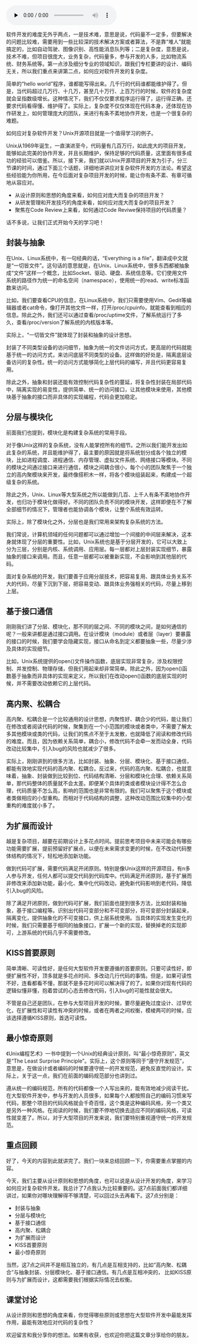 <audio id="audio" title="78 | 开源实战二（上）：从Unix开源开发学习应对大型复杂项目开发" controls="" preload="none"><source id="mp3" src="https://static001.geekbang.org/resource/audio/d5/08/d5ec78044cc2a9bf12ed7b3eaaf21f08.mp3"></audio>

软件开发的难度无外乎两点，一是技术难，意思是说，代码量不一定多，但要解决的问题比较难，需要用到一些比较深的技术解决方案或者算法，不是靠“堆人”就能搞定的，比如自动驾驶、图像识别、高性能消息队列等；二是复杂度，意思是说，技术不难，但项目很庞大，业务复杂，代码量多，参与开发的人多，比如物流系统、财务系统等。第一点涉及细分专业的领域知识，跟我们专栏要讲的设计、编码无关，所以我们重点来讲第二点，如何应对软件开发的复杂度。

简单的“hello world”程序，谁都能写得出来。几千行的代码谁都能维护得了。但是，当代码超过几万行、十几万，甚至几十万行、上百万行的时候，软件的复杂度就会呈指数级增长。这种情况下，我们不仅仅要求程序运行得了，运行得正确，还要求代码看得懂、维护得了。实际上，复杂度不仅仅体现在代码本身，还体现在协作研发上，如何管理庞大的团队，来进行有条不紊地协作开发，也是一个很复杂的难题。

如何应对复杂软件开发？Unix开源项目就是一个值得学习的例子。

Unix从1969年诞生，一直演进至今，代码量有几百万行，如此庞大的项目开发，能够如此完美的协作开发，并且长期维护，保持足够的代码质量，这里面有很多成功的经验可以借鉴。所以，接下来，我们就以Unix开源项目的开发为引子，分三节课的时间，通过下面三个话题，详细地讲讲应对复杂软件开发的方法论。希望这些经验能为你所用，在今后面对复杂项目开发的时候，能让你有条不紊、有章可循地从容应对。

- 从设计原则和思想的角度来看，如何应对庞大而复杂的项目开发？
- 从研发管理和开发技巧的角度来看，如何应对庞大而复杂的项目开发？
- 聚焦在Code Review上来看，如何通过Code Reviwe保持项目的代码质量？

话不多说，让我们正式开始今天的学习吧！

## 封装与抽象

在Unix、Linux系统中，有一句经典的话，“Everything is a file”，翻译成中文就是“一切皆文件”。这句话的意思就是，在Unix、Linux系统中，很多东西都被抽象成“文件”这样一个概念，比如Socket、驱动、硬盘、系统信息等。它们使用文件系统的路径作为统一的命名空间（namespace），使用统一的read、write标准函数来访问。

比如，我们要查看CPU的信息，在Linux系统中，我们只需要使用Vim、Gedit等编辑器或者cat命令，像打开其他文件一样，打开/proc/cpuinfo，就能查看到相应的信息。除此之外，我们还可以通过查看/proc/uptime文件，了解系统运行了多久，查看/proc/version了解系统的内核版本等。

实际上，“一切皆文件”就体现了封装和抽象的设计思想。

封装了不同类型设备的访问细节，抽象为统一的文件访问方式，更高层的代码就能基于统一的访问方式，来访问底层不同类型的设备。这样做的好处是，隔离底层设备访问的复杂性。统一的访问方式能够简化上层代码的编写，并且代码更容易复用。

除此之外，抽象和封装还能有效控制代码复杂性的蔓延，将复杂性封装在局部代码中，隔离实现的易变性，提供简单、统一的访问接口，让其他模块来使用，其他模块基于抽象的接口而非具体的实现编程，代码会更加稳定。

## 分层与模块化

前面我们也提到，模块化是构建复杂系统的常用手段。

对于像Unix这样的复杂系统，没有人能掌控所有的细节。之所以我们能开发出如此复杂的系统，并且能维护得了，最主要的原因就是将系统划分成各个独立的模块，比如进程调度、进程通信、内存管理、虚拟文件系统、网络接口等模块。不同的模块之间通过接口来进行通信，模块之间耦合很小，每个小的团队聚焦于一个独立的高内聚模块来开发，最终像搭积木一样，将各个模块组装起来，构建成一个超级复杂的系统。

除此之外，Unix、Linux等大型系统之所以能做到几百、上千人有条不紊地协作开发，也归功于模块化做得好。不同的团队负责不同的模块开发，这样即便在不了解全部细节的情况下，管理者也能协调各个模块，让整个系统有效运转。

实际上，除了模块化之外，分层也是我们常用来架构复杂系统的方法。

我们常说，计算机领域的任何问题都可以通过增加一个间接的中间层来解决，这本身就体现了分层的重要性。比如，Unix系统也是基于分层开发的，它可以大致上分为三层，分别是内核、系统调用、应用层。每一层都对上层封装实现细节，暴露抽象的接口来调用。而且，任意一层都可以被重新实现，不会影响到其他层的代码。

面对复杂系统的开发，我们要善于应用分层技术，把容易复用、跟具体业务关系不大的代码，尽量下沉到下层，把容易变动、跟具体业务强相关的代码，尽量上移到上层。

## 基于接口通信

刚刚我们讲了分层、模块化，那不同的层之间、不同的模块之间，是如何通信的呢？一般来讲都是通过接口调用。在设计模块（module）或者层（layer）要暴露的接口的时候，我们要学会隐藏实现，接口从命名到定义都要抽象一些，尽量少涉及具体的实现细节。

比如，Unix系统提供的open()文件操作函数，底层实现非常复杂，涉及权限控制、并发控制、物理存储，但我们用起来却非常简单。除此之外，因为open()函数基于抽象而非具体的实现来定义，所以我们在改动open()函数的底层实现的时候，并不需要改动依赖它的上层代码。

## 高内聚、松耦合

高内聚、松耦合是一个比较通用的设计思想，内聚性好、耦合少的代码，能让我们在修改或者阅读代码的时候，聚集到在一个小范围的模块或者类中，不需要了解太多其他模块或类的代码，让我们的焦点不至于太发散，也就降低了阅读和修改代码的难度。而且，因为依赖关系简单，耦合小，修改代码不会牵一发而动全身，代码改动比较集中，引入bug的风险也就减少了很多。

实际上，刚刚讲到的很多方法，比如封装、抽象、分层、模块化、基于接口通信，都能有效地实现代码的高内聚、松耦合。反过来，代码的高内聚、松耦合，也就意味着，抽象、封装做到比较到位、代码结构清晰、分层和模块化合理、依赖关系简单，那代码整体的质量就不会太差。即便某个具体的类或者模块设计得不怎么合理，代码质量不怎么高，影响的范围也是非常有限的。我们可以聚焦于这个模块或者类做相应的小型重构。而相对于代码结构的调整，这种改动范围比较集中的小型重构的难度就小多了。

## 为扩展而设计

越是复杂项目，越要在前期设计上多花点时间。提前思考项目中未来可能会有哪些功能需要扩展，提前预留好扩展点，以便在未来需求变更的时候，在不改动代码整体结构的情况下，轻松地添加新功能。

做到代码可扩展，需要代码满足开闭原则。特别是像Unix这样的开源项目，有n多人参与开发，任何人都可以提交代码到代码库中。代码满足开闭原则，基于扩展而非修改来添加新功能，最小化、集中化代码改动，避免新代码影响到老代码，降低引入bug的风险。

除了满足开闭原则，做到代码可扩展，我们前面也提到很多方法，比如封装和抽象，基于接口编程等。识别出代码可变部分和不可变部分，将可变部分封装起来，隔离变化，提供抽象化的不可变接口，供上层系统使用。当具体的实现发生变化的时候，我们只需要基于相同的抽象接口，扩展一个新的实现，替换掉老的实现即可，上游系统的代码几乎不需要修改。

## KISS首要原则

简单清晰、可读性好，是任何大型软件开发要遵循的首要原则。只要可读性好，即便扩展性不好，顶多就是多花点时间、多改动几行代码的事情。但是，如果可读性不好，连看都看不懂，那就不是多花时间可以解决得了的了。如果你对现有代码的逻辑似懂非懂，抱着尝试的心态去修改代码，引入bug的可能性就会很大。

不管是自己还是团队，在参与大型项目开发的时候，要尽量避免过度设计、过早优化，在扩展性和可读性有冲突的时候，或者在两者之间权衡，模棱两可的时候，应该选择遵循KISS原则，首选可读性。

## 最小惊奇原则

《Unix编程艺术》一书中提到一个Unix的经典设计原则，叫“最小惊奇原则”，英文是“The Least Surprise Principle”。实际上，这个原则等同于“遵守开发规范”，意思是，在做设计或者编码的时候要遵守统一的开发规范，避免反直觉的设计。实际上，关于这一点，我们在前面的编码规范部分也讲到过。

遵从统一的编码规范，所有的代码都像一个人写出来的，能有效地减少阅读干扰。在大型软件开发中，参与开发的人员很多，如果每个人都按照自己的编码习惯来写代码，那整个项目的代码风格就会千奇百怪，这个类是这种编码风格，另一个类又是另外一种风格。在阅读的时候，我们要不停地切换去适应不同的编码风格，可读性就变差了。所以，对于大型项目的开发来说，我们要特别重视遵守统一的开发规范。

## 重点回顾

好了，今天的内容到此就讲完了。我们一块来总结回顾一下，你需要重点掌握的内容。

今天，我们主要从设计原则和思想的角度，也可以说是从设计开发的角度，来学习如何应对复杂软件开发。我总计了7点我认为比较重要的。这7点前面我们都详细讲过，如果你对哪块理解得不够清楚，可以回过头去再看下。这7点分别是：

- 封装与抽象
- 分层与模块化
- 基于接口通信
- 高内聚、松耦合
- 为扩展而设计
- KISS首要原则
- 最小惊奇原则

当然，这7点之间并不是相互独立的，有几点是互相支持的，比如“高内聚、松耦合”与抽象封装、分层模块化、基于接口通信。有几点是互相冲突的， 比如KISS原则与为扩展而设计，这都需要我们根据实际情况去权衡。

## 课堂讨论

从设计原则和思想的角度来看，你觉得哪些原则或思想在大型软件开发中最能发挥作用，最能有效地应对代码的复杂性？

欢迎留言和我分享你的想法。如果有收获，也欢迎你把这篇文章分享给你的朋友。
